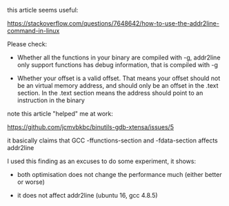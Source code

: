 
this article seems useful:

https://stackoverflow.com/questions/7648642/how-to-use-the-addr2line-command-in-linux

Please check:

* Whether all the functions in your binary are compiled with -g, addr2line only support functions has debug information, that is compiled with -g

* Whether your offset is a valid offset. That means your offset should not be an virtual memory address, and should only be an offset in the .text section. In the .text section means the address should point to an instruction in the binary<Paste>


note this article "helped" me at work:

https://github.com/jcmvbkbc/binutils-gdb-xtensa/issues/5

it basically claims that GCC -ffunctions-section and -fdata-section 
affects addr2line 

I used this finding as an excuses to do some experiment, it shows:

- both optimisation does not change the performance much (either better or 
worse)

- it does not affect addr2line (ubuntu 16, gcc 4.8.5)


